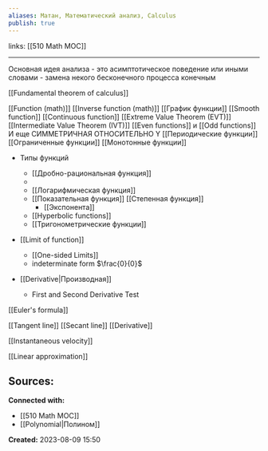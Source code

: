```yaml
---
aliases: Матан, Математический анализ, Calculus
publish: true
---
```

links: [[510 Math MOC]]

---

Основная идея анализа - это асимптотическое поведение или иными словами - замена некого бесконечного процесса конечным

[[Fundamental theorem of calculus]]

[[Function (math)]]
	[[Inverse function (math)]]
[[График функции]]
[[Smooth function]]
	[[Continuous function]]
		[[Extreme Value Theorem (EVT)]]
		[[Intermediate Value Theorem (IVT)]]
[[Even functions]] и [[Odd functions]] И еще СИММЕТРИЧНАЯ ОТНОСИТЕЛЬНО Y
[[Периодические функции]]
[[Ограниченные функции]]
[[Монотонные функции]]
- Типы функций
	- [[Дробно-рациональная функция]]
	- 
	- [[Логарифмическая функция]]
	- [[Показательная функция]] [[Степенная функция]]
		- [[Экспонента]]
	- [[Hyperbolic functions]]
	- [[Тригонометрические функции]]

- [[Limit of function]]
	- [[One-sided Limits]]
	- indeterminate form $\frac{0}{0}$

- [[Derivative|Производная]]
	- First and Second Derivative Test

[[Euler's formula]]

[[Tangent line]]
[[Secant line]]
[[Derivative]]

[[Instantaneous velocity]]

[[Linear approximation]]

**Sources:**
- 


**Connected with:**
- [[510 Math MOC]]
- [[Polynomial|Полином]]



**Created:** 2023-08-09 15:50